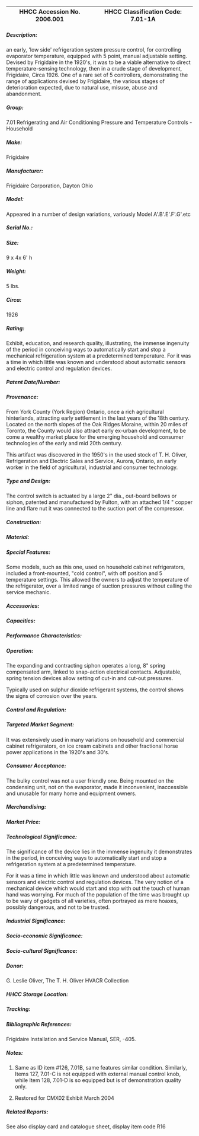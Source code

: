 | **HHCC Accession No. 2006.001** |**HHCC Classification Code:  7.01-1A**|
| ----------- | ----------- |
##### Description:
an early, 'low side' refrigeration system pressure control, for controlling evaporator temperature, equipped with 5 point, manual adjustable setting. Devised by Frigidaire in the 1920's, it was to be a viable alternative to direct temperature-sensing technology, then in a crude stage of development, Frigidaire, Circa 1926. One of a rare set of 5 controllers, demonstrating the range of applications devised by Frigidaire, the various stages of deterioration expected, due to natural use, misuse, abuse and abandonment.
##### Group:
7.01 Refrigerating and Air Conditioning Pressure and Temperature Controls - Household

##### Make:
Frigidaire

##### Manufacturer:
Frigidaire Corporation, Dayton Ohio

##### Model:
Appeared in a number of design variations, variously Model A'.B'.E'.F'.G'.etc

##### Serial No.:


##### Size:
9 x 4x 6' h

##### Weight:
5 lbs.

##### Circa:
1926

##### Rating:
Exhibit, education, and research quality, illustrating, the immense ingenuity of the period in conceiving ways to automatically start and stop a mechanical refrigeration system at a predetermined temperature. For it was a time in which little was known and understood about automatic sensors and electric control and regulation devices.

##### Patent Date/Number:


##### Provenance:
From York County (York Region) Ontario, once a rich agricultural hinterlands, attracting early settlement in the last years of the 18th century. Located on the north slopes of the Oak Ridges Moraine, within 20 miles of Toronto, the County would also attract early ex-urban development, to be come a wealthy market place for the emerging household and consumer technologies of the early and mid 20th century. 

This artifact was discovered in the 1950's in the used stock of T. H. Oliver, Refrigeration and Electric Sales and Service, Aurora, Ontario, an early worker in the field of agricultural, industrial and consumer technology.

##### Type and Design:
The control switch is actuated by a large 2" dia., out-board bellows or siphon, patented and manufactured by Fulton, with an attached 1/4 " copper line and flare nut it was connected to the suction port of the compressor.

##### Construction:


##### Material:


##### Special Features:
Some models, such as this one, used on household cabinet refrigerators, included a front-mounted, "cold control", with off position and 5 temperature settings. This allowed the owners to adjust the temperature of the refrigerator, over a limited range of suction pressures without calling the service mechanic.

##### Accessories:


##### Capacities:


##### Performance Characteristics:


##### Operation:
The expanding and contracting siphon operates a long, 8" spring compensated arm, linked to snap-action electrical contacts.
Adjustable, spring tension devices allow setting of cut-in and cut-out pressures.

Typically used on sulphur dioxide refrigerant systems, the control shows the signs of corrosion over the years.

##### Control and Regulation:


##### Targeted Market Segment:
It was extensively used in many variations on household and commercial cabinet refrigerators, on ice cream cabinets and other fractional horse power applications in the 1920's and 30's.

##### Consumer Acceptance:
The bulky control was not a user friendly one. Being mounted on the condensing unit, not on the evaporator, made it inconvenient, inaccessible and unusable for many home and equipment owners.

##### Merchandising:


##### Market Price:


##### Technological Significance:
The significance of the device lies in the immense ingenuity it demonstrates in the period, in conceiving ways to automatically start and stop a refrigeration system at a predetermined temperature. 

For it was a time in which little was known and understood about automatic sensors and electric control and regulation devices. The very notion of a mechanical device which would start and stop with out the touch of human hand was worrying. For much of the population of the time was brought up to be wary of gadgets of all varieties, often portrayed as mere hoaxes, possibly dangerous, and not to be trusted.

##### Industrial Significance:


##### Socio-economic Significance:


##### Socio-cultural Significance:


##### Donor:
G. Leslie Oliver, The T. H. Oliver HVACR Collection

##### HHCC Storage Location:


##### Tracking:


##### Bibliographic References:
Frigidaire Installation and Service Manual, SER, -405.

##### Notes:
1) Same as ID item #126, 7.01B, same features similar condition. Similarly, Items 127, 7.01-C is not equipped with external manual control knob, while Item 128, 7.01-D is so equipped but is of demonstration quality only. 

2) Restored for CMX02 Exhibit March 2004

##### Related Reports:
See also display card and catalogue sheet, display item code R16
